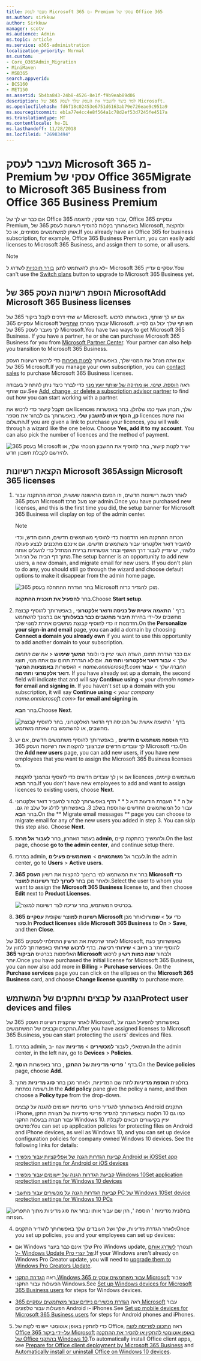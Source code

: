 ```yaml
---
title: מעבר לעסק Microsoft 365 מ- Premium עסקי של Office 365
ms.author: sirkkuw
author: Sirkkuw
manager: scotv
ms.audience: Admin
ms.topic: article
ms.service: o365-administration
localization_priority: Normal
ms.custom:
- Core_O365Admin_Migration
- MiniMaven
- MSB365
search.appverid:
- BCS160
- MET150
ms.assetid: 5b4ba843-24b8-4526-8e1f-f9b9eab89d06
description: למד כיצד להעביר את העסק שלך לעסק 365 של Microsoft.
ms.openlocfilehash: fd6f18c02453e6751d6163ab79e726eae9c951a9
ms.sourcegitcommit: eb1a77e4cc4e8f564a1c78d2ef53d7245fe4517a
ms.translationtype: MT
ms.contentlocale: he-IL
ms.lasthandoff: 11/28/2018
ms.locfileid: "26983494"
---
```

# <a name="migrate-to-microsoft-365-business-from-office-365-business-premium"></a><span data-ttu-id="d8b67-103">מעבר לעסק Microsoft 365 מ- Premium עסקי של Office 365</span><span class="sxs-lookup"><span data-stu-id="d8b67-103">Migrate to Microsoft 365 Business from Office 365 Business Premium</span></span>

<span data-ttu-id="d8b67-104">אם כבר יש לך של Office 365 עבור מנוי עסקי, לדוגמה, Office 365 עסקיים Premium, באפשרותך בקלות להוסיף רשיונות לעסק 365 של Microsoft, ולהקצות אותן למשתמשים מסוימים, או כל.</span><span class="sxs-lookup"><span data-stu-id="d8b67-104">If you already have an Office 365 for business subscription, for example, Office 365 Business Premium, you can easily add licenses to Microsoft 365 Business, and assign them to some, or all users.</span></span>
  
> [!NOTE]
> <span data-ttu-id="d8b67-105">לא ניתן להשתמש לחצן [בורר תוכניות](https://support.office.com/article/73318661-8f33-478b-bcc7-fb8d69dbb22a?.aspx#switchbutton) לשדרג ל- Microsoft 365 עסקיים עדיין.</span><span class="sxs-lookup"><span data-stu-id="d8b67-105">You can't use the [Switch plans](https://support.office.com/article/73318661-8f33-478b-bcc7-fb8d69dbb22a?.aspx#switchbutton) button to upgrade to Microsoft 365 Business yet.</span></span> 
  
## <a name="add-microsoft-365-business-licenses"></a><span data-ttu-id="d8b67-106">הוספת רשיונות העסק 365 של Microsoft</span><span class="sxs-lookup"><span data-stu-id="d8b67-106">Add Microsoft 365 Business licenses</span></span>

<span data-ttu-id="d8b67-p101">יש שתי דרכים לקבל ביקור 365 של Microsoft. אם יש לך שותף, באפשרותו לרכוש עסקיים 365 Microsoft עבורך ממרכז [שותף](get-microsoft-365-business.md)של Microsoft. השותף שלך יכול גם לסייע לך מעבר לעסק 365 של Microsoft.</span><span class="sxs-lookup"><span data-stu-id="d8b67-p101">You have two ways to get Microsoft 365 Business. If you have a partner, he or she can purchase Microsoft 365 Business for you from [Microsoft Partner Center](get-microsoft-365-business.md). Your partner can also help you transition to Microsoft 365 Business.</span></span>
  
<span data-ttu-id="d8b67-110">אם אתה מנהל את המנוי שלך, באפשרותך [לפנות מכירות](https://www.microsoft.com/microsoft-365/business) כדי לרכוש רשיונות העסק 365 של Microsoft.</span><span class="sxs-lookup"><span data-stu-id="d8b67-110">If you manage your own subscription, you can [contact sales](https://www.microsoft.com/microsoft-365/business) to purchase Microsoft 365 Business licenses.</span></span> 
  
<span data-ttu-id="d8b67-111">ראה [הוספה, שינוי, או מחיקה של שותף יועץ מנוי](https://support.office.com/article/f86e8177-936e-491e-9024-44dea2b296ff) כדי לברר כיצד ניתן להתחיל בעבודה עם שותף.</span><span class="sxs-lookup"><span data-stu-id="d8b67-111">See [Add, change, or delete a subscription advisor partner](https://support.office.com/article/f86e8177-936e-491e-9024-44dea2b296ff) to find out how you can start working with a partner.</span></span> 
  
<span data-ttu-id="d8b67-p102">אם תקבל קישור כדי לרכוש את licences שלך, תבחן אשף כמו שלהלן. בחר באפשרות **כן, הוסף אותו לחשבון שלי**. באפשרותך גם לבחור את מספר licences ואת שיטת התשלום.</span><span class="sxs-lookup"><span data-stu-id="d8b67-p102">If you are given a link to purchase your licences, you will walk through a wizard like the one below. Choose **Yes, add it to my account**. You can also pick the number of licences and the method of payment.</span></span>
  
![בעסק 365 Microsoft ישיר לקנות קישור, בחר להוסיף את החשבון הנוכחי שלך, או להירשם לקבלת חשבון חדש.](media/8bc54fd1-9cab-44d5-af91-c471e89aea46.png)
  
## <a name="assign-microsoft-365-licenses"></a><span data-ttu-id="d8b67-116">הקצאת רשיונות Microsoft 365</span><span class="sxs-lookup"><span data-stu-id="d8b67-116">Assign Microsoft 365 licenses</span></span>

1. <span data-ttu-id="d8b67-117">לאחר רכשת רישיונות חדשים, וזו הפעם הראשונה שעשית, הכרזה ההתקנה עבור העסק 365 Microsoft יוצג מעל מרכז admin.</span><span class="sxs-lookup"><span data-stu-id="d8b67-117">Once you have purchased new licenses, and this is the first time you did, the setup banner for Microsoft 365 Business will display on top of the admin center.</span></span>
    
    > [!NOTE]
    > <span data-ttu-id="d8b67-p103">הכרזה ההתקנה הוא הזדמנות כדי להוסיף משתמשים חדשים, תחום חדש, וכדי להעביר דואר אלקטרוני עבור משתמשים חדשים. אם אינכם מתכננים לבצע פעולה כלשהי, יש עדיין לעבור דרך האשף ובחר אפשרויות ברירת המחדל כדי להעלים אותה מתוך דף הבית של הניהול.</span><span class="sxs-lookup"><span data-stu-id="d8b67-p103">The setup banner is an opportunity to add new users, a new domain, and migrate email for new users. If you don't plan to do any, you should still go through the wizard and choose default options to make it disappear from the admin home page.</span></span> 
  
   ![בחר הגדרת ההתחלה בעסק 365 Microsoft מוכן להגדיר כרזה.](media/8d3b0d97-7cca-497f-9364-4b00ad670209.png)
  
    <span data-ttu-id="d8b67-121">בחר **להפעיל את תוכנית ההתקנה**.</span><span class="sxs-lookup"><span data-stu-id="d8b67-121">Choose **Start setup**.</span></span>
    
2. <span data-ttu-id="d8b67-122">בדף ' **התאמה אישית של כניסה ודואר אלקטרוני** , באפשרותך להוסיף קבוצת מחשבים על-ידי בחירת **חיבור מחשבים כבר בבעלותך** אם ברצונך להשתמש הזדמנות זו כדי להוסיף קבוצת מחשבים אחרת למנוי שלך.</span><span class="sxs-lookup"><span data-stu-id="d8b67-122">On the **Personalize your sign-in and email** page, you can add a domain by choosing **Connect a domain you already own** if you want to use this opportunity to add another domain to your subscription.</span></span> 
    
    <span data-ttu-id="d8b67-p104">אם כבר הגדרת תחום, השדה השני יציין כי ולומר **המשך שימוש** \< _את שם התחום שלך_ \> **עבור דואר אלקטרוני וחתימה**. אם לא הגדרת תחום עם אתה מנוי, תוצג האפשרות **באמצעות המשך** \< _name.onmicrosoft.com החברה שלך_ \> **עבור דואר אלקטרוני וחתימה**.    </span><span class="sxs-lookup"><span data-stu-id="d8b67-p104">If you have already set up a domain, the second field will indicate that and will say **Continue using** \<  _your domain name_\> **for email and signing in**. If you haven't set up a domain with you subscription, it will say **Continue using** \<  _your company name.onmicrosoft.com_\> **for email and signing in**.</span></span>
    
    <span data-ttu-id="d8b67-125">בחר **הבא**.</span><span class="sxs-lookup"><span data-stu-id="d8b67-125">Choose **Next**.</span></span>
    
    ![בדף ' התאמה אישית של הכניסה דף הדואר האלקטרוני, בחר להוסיף קבוצת מחשבים, או להשתמש בה שאתה משתמש.](media/c3f5cfb2-1189-4d2f-803b-c9feb008a7a3.png)
  
3. <span data-ttu-id="d8b67-127">בדף **הוספת משתמשים חדשים** , באפשרותך להוסיף משתמשים חדשים, אם יש לך עובדים חדשים שברצונך להקצות את רשיונות העסק 365 Microsoft כדי.</span><span class="sxs-lookup"><span data-stu-id="d8b67-127">On the **Add new users** page, you can add new users, if you have new employees that you want to assign the Microsoft 365 Business licenses to.</span></span> 
    
    <span data-ttu-id="d8b67-128">אם אין לך עובדים חדשים כדי להוסיף וברצונך להקצות licences משתמשים קיימים, בחר **הבא**.</span><span class="sxs-lookup"><span data-stu-id="d8b67-128">If you don't have new employees to add and want to assign licences to existing users, choose **Next**.</span></span>
    
4. <span data-ttu-id="d8b67-p105">על ה \* \* העברת הודעות דוא ל \* \* הדף באפשרותך לבחור להעביר דואר אלקטרוני עבור כל המשתמשים החדשים שהוספת בשלב 3. באפשרותך לדלג על שלב זה גם. בחר **הבא**.</span><span class="sxs-lookup"><span data-stu-id="d8b67-p105">On the \*\* Migrate email messages \*\* page you can choose to migrate email for any of the new users you added in step 3. You can skip this step also. Choose **Next**.</span></span>
    
5. <span data-ttu-id="d8b67-132">בעמוד האחרון, בחר **לעבור אל מרכז admin**, ולהמשיך בהתקנה קיים.</span><span class="sxs-lookup"><span data-stu-id="d8b67-132">On the last page, choose **go to the admin center**, and continue setup there.</span></span>
    
6. <span data-ttu-id="d8b67-133">במרכז admin, לעבור אל **משתמשים** \> **משתמשים פעילים**.</span><span class="sxs-lookup"><span data-stu-id="d8b67-133">In the admin center, go to **Users** \> **Active users**.</span></span>
    
7. <span data-ttu-id="d8b67-134">בחר את המשתמש למי ברצונך להקצות את רשיון **העסק 365 Microsoft** כדי ולאחר מכן בחר **לערוך** לצד **רשיונות למוצר**.</span><span class="sxs-lookup"><span data-stu-id="d8b67-134">Select the user to whom you want to assign the **Microsoft 365 Business** license to, and then choose **Edit** next to **Product Licenses**.</span></span>
    
    ![בכרטיס המשתמש, בחר עריכה לצד רשיונות למוצר.](media/be0fe2d8-7ff8-447c-88f6-d212ed78451c.png)
  
8. <span data-ttu-id="d8b67-136">**רשיונות למוצר** שקופית **עסקיים 365 Microsoft** כדי **על** \> **שמור**ולאחר מכן **סגור**.</span><span class="sxs-lookup"><span data-stu-id="d8b67-136">In **Product licenses** slide **Microsoft 365 Business** to **On** \> **Save**, and then **Close**.</span></span>
    
<span data-ttu-id="d8b67-p106">לאחר שרכשת את הרשיון התחלתי לעסקים 365 של Microsoft, באפשרותך כעת להוסיף יותר ב **חיוב** \> **שירותי רכישה**. בדף **לרכוש שירותי** באפשרותך ללחוץ על האליפסות בכרטיס **הביקור 365 Microsoft** ולבחור **שנה כמות רשיון** לרכוש יותר.</span><span class="sxs-lookup"><span data-stu-id="d8b67-p106">Once you have purchased the initial license for Microsoft 365 Business, you can now also add more in **Billing** \> **Purchase services**. On the **Purchase services** page you can click on the ellipses on the **Microsoft 365 Business** card, and choose **Change license quantity** to purchase more.</span></span> 
  
## <a name="protect-user-devices-and-files"></a><span data-ttu-id="d8b67-139">הגנה על קבצים והתקנים של המשתמש</span><span class="sxs-lookup"><span data-stu-id="d8b67-139">Protect user devices and files</span></span>

<span data-ttu-id="d8b67-140">לאחר שהקצית רשיונות העסק 365 של Microsoft, באפשרותך להפעיל הגנה על התקנים וקבצים של המשתמשים.</span><span class="sxs-lookup"><span data-stu-id="d8b67-140">After you have assigned licenses to Microsoft 365 Business, you can start protecting the users' devices and files.</span></span>
  
1. <span data-ttu-id="d8b67-141">במרכז admin, ב- nav השמאלי, לעבור **למכשירים** \> **מדיניות**.</span><span class="sxs-lookup"><span data-stu-id="d8b67-141">In the admin center, in the left nav, go to **Devices** \> **Policies**.</span></span>
    
2. <span data-ttu-id="d8b67-142">בדף ' **פריטי מדיניות של ההתקן** , בחר באפשרות **הוסף**.</span><span class="sxs-lookup"><span data-stu-id="d8b67-142">On the **Device policies** page, choose **Add**.</span></span>
    
3. <span data-ttu-id="d8b67-143">בחלונית **הוספת מדיניות** לתת שם המדיניות, ולאחר מכן בחר **סוג מדיניות** מתוך רשימה נפתחת.</span><span class="sxs-lookup"><span data-stu-id="d8b67-143">In the **Add policy** pane give the policy a name, and then choose a **Policy type** from the drop-down.</span></span> 
    
    <span data-ttu-id="d8b67-p107">באפשרותך להגדיר פריטי מדיניות יישומים להגנה על קבצים Android התקנים iPhone, כמו גם 10 חלונות ובאפשרותך להגדיר פריטי מדיניות של תצורת התקן עבור חברה בבעלות התקני Windows 10. עיין בקישורים הבאים לקבלת פרטים:</span><span class="sxs-lookup"><span data-stu-id="d8b67-p107">You can set up application policies for protecting files on Android and iPhone devices, as well as Windows 10, and you can set up device configuration policies for company owned Windows 10 devices. See the following links for details:</span></span>
    
  - [<span data-ttu-id="d8b67-146">קביעת הגדרות הגנה של אפליקציות עבור מכשירי Android או iOS</span><span class="sxs-lookup"><span data-stu-id="d8b67-146">Set app protection settings for Android or iOS devices</span></span>](app-protection-settings-for-android-and-ios.md)
    
  - [<span data-ttu-id="d8b67-147">קביעת הגדרות הגנה של יישומים עבור מכשירי Windows 10</span><span class="sxs-lookup"><span data-stu-id="d8b67-147">Set application protection settings for Windows 10 devices</span></span>](protection-settings-for-windows-10-devices.md)
    
  - [<span data-ttu-id="d8b67-148">קביעת הגדרות הגנה על מכשירים עבור מחשבי PC של Windows 10</span><span class="sxs-lookup"><span data-stu-id="d8b67-148">Set device protection settings for Windows 10 PCs</span></span>](protection-settings-for-windows-10-pcs.md)
    
   ![בחלונית מדיניות ' הוספה ', הזן שם עבור אותו ובחר את סוג מדיניות מתוך התפריט הנפתח.](media/76ef37e4-1d18-4f34-8a0f-391ab1d0ae2b.png)
  
4. <span data-ttu-id="d8b67-150">לאחר הגדרת מדיניות, שלך ושל העובדים שלך באפשרותך להגדיר התקנים:</span><span class="sxs-lookup"><span data-stu-id="d8b67-150">Once you set up policies, you and your employees can set up devices:</span></span>
    
  - <span data-ttu-id="d8b67-151">אם Windows שלך אינם כבר ביוצר Pro Windows update, תצטרך [לשדרג אותם ל- Windows Update Pro של יוצרי](upgrade-to-windows-pro-creators-update.md).</span><span class="sxs-lookup"><span data-stu-id="d8b67-151">If your Windows aren't already on Windows Pro Creator update, you will need to [upgrade them to Windows Pro Creators Update](upgrade-to-windows-pro-creators-update.md).</span></span>
    
  - <span data-ttu-id="d8b67-152">ראה [הגדרת התקני Windows עבור משתמשים עסקיים 365 Microsoft](set-up-windows-devices.md) עבור הפעולות עבור התקני Windows.</span><span class="sxs-lookup"><span data-stu-id="d8b67-152">See [Set up Windows devices for Microsoft 365 Business users](set-up-windows-devices.md) for steps for Windows devices.</span></span> 
    
  - <span data-ttu-id="d8b67-153">ראה [הגדרת מכשירים ניידים עבור משתמשים עסקיים 365 Microsoft](set-up-mobile-devices.md) עבור הפעולות עבור טלפונים Android ו- iPhones.</span><span class="sxs-lookup"><span data-stu-id="d8b67-153">See [Set up mobile devices for Microsoft 365 Business users](set-up-mobile-devices.md) for steps for Android phones and iPhones.</span></span> 
    
5. <span data-ttu-id="d8b67-154">כדי להתקין באופן אוטומטי יישומי לקוח של Office, ראה [התכונן לפריסה לקוח Office על-ידי ביקור 365 Microsoft](prepare-for-office-client-deployment.md) [באופן אוטומטי להתקין או להסיר את ההתקנה של Office בהתקני Windows 10](auto-install-or-uninstall-office.md).</span><span class="sxs-lookup"><span data-stu-id="d8b67-154">To automatically install Office client apps, see [Prepare for Office client deployment by Microsoft 365 Business](prepare-for-office-client-deployment.md) and [Automatically install or uninstall Office on Windows 10 devices](auto-install-or-uninstall-office.md).</span></span>
    


